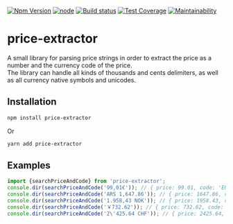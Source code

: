 [![Npm Version](https://img.shields.io/npm/v/price-extractor.svg?style=popout)](https://www.npmjs.com/package/price-extractor)
[![node](https://img.shields.io/node/v-lts/price-extractor)](https://www.npmjs.com/package/price-extractor)
[![Build status](https://github.com/PruvoNet/price-extractorl/actions/workflows/ci.yml/badge.svg?branch=master)](https://github.com/regevbr/json-expression-eval/actions/workflows/ci.yml)
[![Test Coverage](https://api.codeclimate.com/v1/badges/83a4b9446725afb8f6ef/test_coverage)](https://codeclimate.com/github/PruvoNet/price-extractor/test_coverage)
[![Maintainability](https://api.codeclimate.com/v1/badges/83a4b9446725afb8f6ef/maintainability)](https://codeclimate.com/github/PruvoNet/price-extractor/maintainability)

# price-extractor

A small library for parsing price strings in order to extract the price as a number and the currency code of the price.  
The library can handle all kinds of thousands and cents delimiters, as well as all currency native symbols and unicodes.

## Installation 
```sh
npm install price-extractor
```
Or
```sh
yarn add price-extractor
```

## Examples
```typescript
import {searchPriceAndCode} from 'price-extractor';
console.dir(searchPriceAndCode('99,01€')); // { price: 99.01, code: 'EUR' }
console.dir(searchPriceAndCode('ARS 1,647.86')); // { price: 1647.86, code: 'ARS' }
console.dir(searchPriceAndCode('1.958,43 NOK')); // { price: 1958.43, code: 'NOK' }
console.dir(searchPriceAndCode('￥732.62')); // { price: 732.62, code: 'JPY' }
console.dir(searchPriceAndCode('2\'425.64 CHF')); // { price: 2425.64, code: 'CHF' }
```

